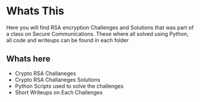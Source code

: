 # Whats This
Here you will find RSA encryption Challenges and Solutions that was part of a class on Secure Communications. These where all solved using Python, all code and writeups can be found in each folder

## Whats here
  - Crypto RSA Challaneges
  - Crypto RSA Challaneges Solutions
  - Python Scripts used to solve the challenges
  - Short Writeups on Each Challenges
